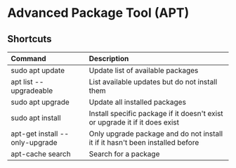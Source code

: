 # Advanced Package Tool (APT)

## Shortcuts

Command | Description
:-|:-
sudo apt update | Update list of available packages
apt list --upgradeable | List available updates but do not install them
sudo apt upgrade| Update all installed packages
sudo apt install <package> | Install specific package if it doesn't exist or upgrade it if it does exist
apt-get install --only-upgrade <package> | Only upgrade package and do not install it if it hasn't been installed before
apt-cache search <package> | Search for a package
